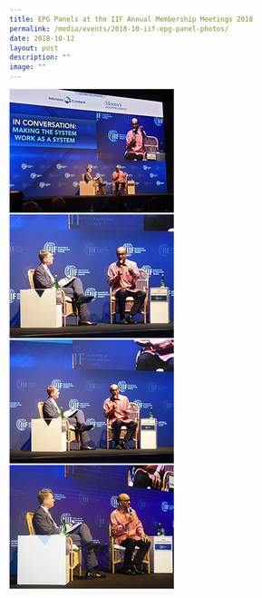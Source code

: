 ```yaml
---
title: EPG Panels at the IIF Annual Membership Meetings 2018
permalink: /media/events/2018-10-iif-epg-panel-photos/
date: 2018-10-12
layout: post
description: ""
image: ""
---
```

![IIF photo](/images/Events%20Media/IIF/20181012_103725.jpg)
![IIF photo](/images/Events%20Media/IIF/20181012_103749.jpg)
![IIF photo](/images/Events%20Media/IIF/20181012_103847.jpg)
![IIF photo](/images/Events%20Media/IIF/MRC03245.jpg)